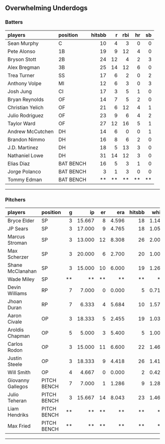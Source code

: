 ## Overwhelming Underdogs

### Batters

 
|players          |position  | hitsbb|  r| rbi| hr| sb| 
|:----------------|:---------|------:|--:|---:|--:|--:| 
|Sean Murphy      |C         |     10|  4|   3|  0|  0| 
|Pete Alonso      |1B        |     19|  9|  12|  4|  0| 
|Bryson Stott     |2B        |     24| 12|   4|  2|  3| 
|Alex Bregman     |3B        |     25| 14|  12|  6|  0| 
|Trea Turner      |SS        |     17|  6|   2|  0|  2| 
|Anthony Volpe    |MI        |     12|  6|   3|  0|  3| 
|Josh Jung        |CI        |     17|  3|   5|  1|  0| 
|Bryan Reynolds   |OF        |     14|  7|   5|  2|  0| 
|Christian Yelich |OF        |     21|  6|  12|  4|  1| 
|Julio Rodriguez  |OF        |     23|  9|   6|  4|  2| 
|Taylor Ward      |OF        |     27| 12|  16|  5|  1| 
|Andrew McCutchen |DH        |     14|  6|   0|  0|  1| 
|Brandon Nimmo    |DH        |     16|  8|   6|  2|  0| 
|J.D. Martinez    |DH        |     18|  5|  13|  3|  0| 
|Nathaniel Lowe   |DH        |     31| 14|  12|  3|  0| 
|Elias Diaz       |BAT BENCH |     16|  5|   3|  1|  0| 
|Jorge Polanco    |BAT BENCH |      3|  1|   3|  0|  0| 
|Tommy Edman      |BAT BENCH |     **| **|  **| **| **| 

* * *

### Pitchers

 
|players           |position    |  g|     ip| er|   era| hitsbb|  whip| so|  w| sv| 
|:-----------------|:-----------|--:|------:|--:|-----:|------:|-----:|--:|--:|--:| 
|Bryce Elder       |SP          |  3| 15.667|  8| 4.596|     18| 1.149|  9|  1|  0| 
|JP Sears          |SP          |  3| 17.000|  9| 4.765|     18| 1.059| 13|  1|  0| 
|Marcus Stroman    |SP          |  3| 13.000| 12| 8.308|     26| 2.000| 11|  1|  0| 
|Max Scherzer      |SP          |  3| 20.000|  6| 2.700|     20| 1.000| 20|  1|  0| 
|Shane McClanahan  |SP          |  3| 15.000| 10| 6.000|     19| 1.267| 17|  0|  0| 
|Wade Miley        |SP          | **|     **| **|    **|     **|    **| **| **| **| 
|Devin Williams    |RP          |  7|  7.000|  0| 0.000|      5| 0.714| 14|  1|  6| 
|Jhoan Duran       |RP          |  7|  6.333|  4| 5.684|     10| 1.579| 10|  0|  5| 
|Aaron Civale      |OP          |  3| 18.333|  5| 2.455|     19| 1.036| 10|  1|  0| 
|Aroldis Chapman   |OP          |  5|  5.000|  3| 5.400|      5| 1.000| 10|  1|  1| 
|Carlos Rodon      |OP          |  3| 15.000| 11| 6.600|     22| 1.467| 13|  1|  0| 
|Justin Steele     |OP          |  3| 18.333|  9| 4.418|     26| 1.418| 19|  2|  0| 
|Will Smith        |OP          |  4|  4.667|  0| 0.000|      2| 0.429|  3|  0|  2| 
|Giovanny Gallegos |PITCH BENCH |  7|  7.000|  1| 1.286|      9| 1.286|  7|  1|  0| 
|Julio Teheran     |PITCH BENCH |  3| 15.667| 14| 8.043|     23| 1.468| 12|  0|  0| 
|Liam Hendriks     |PITCH BENCH | **|     **| **|    **|     **|    **| **| **| **| 
|Max Fried         |PITCH BENCH | **|     **| **|    **|     **|    **| **| **| **| 


* * *


